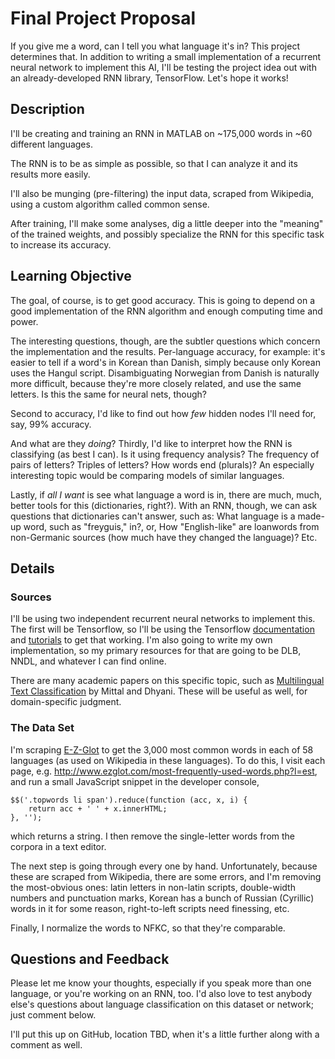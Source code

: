 # Final Project Proposal

If you give me a word, can I tell you what language it's in? This project determines that. In addition to writing a small implementation of a recurrent neural network to implement this AI, I'll be testing the project idea out with an already-developed RNN library, TensorFlow. Let's hope it works!

## Description

I'll be creating and training an RNN in MATLAB on ~175,000 words in ~60 different languages.

The RNN is to be as simple as possible, so that I can analyze it and its results more easily.

I'll also be munging (pre-filtering) the input data, scraped from Wikipedia, using a custom algorithm called common sense.

After training, I'll make some analyses, dig a little deeper into the "meaning" of the trained weights, and possibly specialize the RNN for this specific task to increase its accuracy.

## Learning Objective

The goal, of course, is to get good accuracy. This is going to depend on a good implementation of the RNN algorithm and enough computing time and power.

The interesting questions, though, are the subtler questions which concern the implementation and the results. Per-language accuracy, for example: it's easier to tell if a word's in Korean than Danish, simply because only Korean uses the Hangul script. Disambiguating Norwegian from Danish is naturally more difficult, because they're more closely related, and use the same letters. Is this the same for neural nets, though?

Second to accuracy, I'd like to find out how _few_ hidden nodes I'll need for, say, 99% accuracy.

And what are they _doing_? Thirdly, I'd like to interpret how the RNN is classifying (as best I can). Is it using frequency analysis? The frequency of pairs of letters? Triples of letters? How words end (plurals)? An especially interesting topic would be comparing models of similar languages.

Lastly, if _all I want_ is see what language a word is in, there are much, much, better tools for this (dictionaries, right?). With an RNN, though, we can ask questions that dictionaries can't answer, such as: What language is a made-up word, such as "freyguis," in?, or, How "English-like" are loanwords from non-Germanic sources (how much have they changed the language)? Etc.

## Details

### Sources

I'll be using two independent recurrent neural networks to implement this. The first will be Tensorflow, so I'll be using the Tensorflow [documentation](https://www.tensorflow.org/versions/r0.11/api_docs/index.html) and [tutorials](https://www.tensorflow.org/versions/r0.11/tutorials/recurrent/index.html) to get that working. I'm also going to write my own implementation, so my primary resources for that are going to be DLB, NNDL, and whatever I can find online.

There are many academic papers on this specific topic, such as [Multilingual Text Classification](https://www.ijert.org/view-pdf/12550/multilingual-text-classification) by Mittal and Dhyani. These will be useful as well, for domain-specific judgment.

### The Data Set

I'm scraping [E-Z-Glot](http://www.ezglot.com/most-frequently-used-words.php) to get the 3,000 most common words in each of 58 languages (as used on Wikipedia in these languages). To do this, I visit each page, e.g. http://www.ezglot.com/most-frequently-used-words.php?l=est, and run a small JavaScript snippet in the developer console,

```
$$('.topwords li span').reduce(function (acc, x, i) {
    return acc + ' ' + x.innerHTML;
}, '');
```

which returns a string. I then remove the single-letter words from the corpora in a text editor.

The next step is going through every one by hand. Unfortunately, because these are scraped from Wikipedia, there are some errors, and I'm removing the most-obvious ones: latin letters in non-latin scripts, double-width numbers and punctuation marks, Korean has a bunch of Russian (Cyrillic) words in it for some reason, right-to-left scripts need finessing, etc.

Finally, I normalize the words to NFKC, so that they're comparable.

## Questions and Feedback

Please let me know your thoughts, especially if you speak more than one language, or you're working on an RNN, too. I'd also love to test anybody else's questions about language classification on this dataset or network; just comment below.

I'll put this up on GitHub, location TBD, when it's a little further along with a comment as well.

